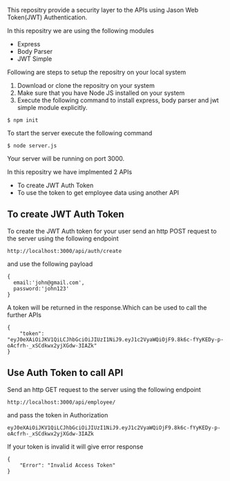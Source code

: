 
<p>This repositry provide a security layer to the APIs using Jason Web Token(JWT) Authentication.</p>

In this repositry we are using the following modules
* Express
* Body Parser
* JWT Simple

Following are steps to setup the repositry on your local system
1. Download or clone the repositry on your system
2. Make sure that you have Node JS installed on your system
3. Execute the following command to install express, body parser and jwt simple module explicitly.
   

```console
$ npm init
```

To start the server execute the following command
```console
$ node server.js
```
Your server will be running on port 3000.

In this repositry we have implmented 2 APIs
* To create JWT Auth Token
* To use the token to get employee data using another API

## To create JWT Auth Token
<p>To create the JWT Auth token for your user send an http POST request to the server using the following endpoint</p>

```console
http://localhost:3000/api/auth/create
```

and use the following payload
```console
{
  email:'john@gmail.com',
  password:'john123'
}
```
<p>A token will be returned in the response.Which can be used to call the further APIs</p>

```console
{
    "token": "eyJ0eXAiOiJKV1QiLCJhbGciOiJIUzI1NiJ9.eyJ1c2VyaWQiOjF9.8k6c-fYyKEDy-p-oAcfrh-_xSCdkwx2yjXGdw-3IAZk"
}
```
## Use Auth Token to call API
<p>Send an http GET request to the server using the following endpoint</p>

```console
http://localhost:3000/api/employee/
```

and pass the token in Authorization
```console
eyJ0eXAiOiJKV1QiLCJhbGciOiJIUzI1NiJ9.eyJ1c2VyaWQiOjF9.8k6c-fYyKEDy-p-oAcfrh-_xSCdkwx2yjXGdw-3IAZk
```
<p>If your token is invalid it will give error response</p>

```console
{
    "Error": "Invalid Access Token"
}
```

